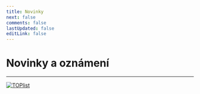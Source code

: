 ```yaml
---
title: Novinky
next: false
comments: false
lastUpdated: false
editLink: false
---
```


# Novinky a oznámení

<PBlogListing />

---

[<noscript>![TOPlist](https://toplist.cz/count.asp?id=1836145&logo=btn&njs=1)</noscript>](https://www.toplist.cz/stat/1836145/)


